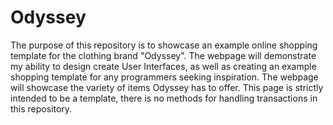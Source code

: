 # Odyssey

The purpose of this repository is to showcase an example online shopping template for the clothing brand "Odyssey". The webpage will 
demonstrate my ability to design create User Interfaces, as well as creating an example shopping template for any 
programmers seeking inspiration. The webpage will showcase the variety of items Odyssey has to offer. This page is strictly intended to be a template,
there is no methods for handling transactions in this repository.
